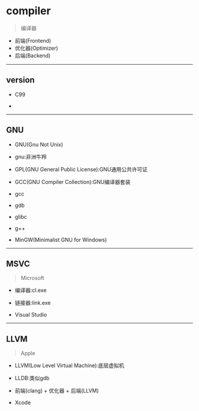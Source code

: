 # compiler
> 编译器


- 前端(Frontend)
- 优化器(Optimizer)
- 后端(Backend)


---
## version
- C99

-

---
## GNU

- GNU(Gnu Not Unix)
- gnu:非洲牛羚

- GPL(GNU General Public License):GNU通用公共许可证
- GCC(GNU Compiler Collection):GNU编译器套装




- gcc
- gdb
- glibc
- g++

- MinGW(Minimalist GNU for Windows)




---
## MSVC
> Microsoft


- 编译器:cl.exe
- 链接器:link.exe


- Visual Studio


---
## LLVM
> Apple


- LLVM(Low Level Virtual Machine):底层虚拟机
- LLDB:类似gdb

- 前端(clang) + 优化器 + 后端(LLVM)



- Xcode
